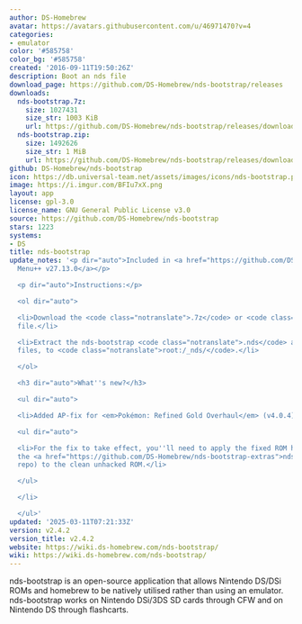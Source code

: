 ```yaml
---
author: DS-Homebrew
avatar: https://avatars.githubusercontent.com/u/46971470?v=4
categories:
- emulator
color: '#585758'
color_bg: '#585758'
created: '2016-09-11T19:50:26Z'
description: Boot an nds file
download_page: https://github.com/DS-Homebrew/nds-bootstrap/releases
downloads:
  nds-bootstrap.7z:
    size: 1027431
    size_str: 1003 KiB
    url: https://github.com/DS-Homebrew/nds-bootstrap/releases/download/v2.4.2/nds-bootstrap.7z
  nds-bootstrap.zip:
    size: 1492626
    size_str: 1 MiB
    url: https://github.com/DS-Homebrew/nds-bootstrap/releases/download/v2.4.2/nds-bootstrap.zip
github: DS-Homebrew/nds-bootstrap
icon: https://db.universal-team.net/assets/images/icons/nds-bootstrap.png
image: https://i.imgur.com/BFIu7xX.png
layout: app
license: gpl-3.0
license_name: GNU General Public License v3.0
source: https://github.com/DS-Homebrew/nds-bootstrap
stars: 1223
systems:
- DS
title: nds-bootstrap
update_notes: '<p dir="auto">Included in <a href="https://github.com/DS-Homebrew/TWiLightMenu/releases/tag/v27.13.0"><strong>TW</strong>i<strong>L</strong>ight
  Menu++ v27.13.0</a></p>

  <p dir="auto">Instructions:</p>

  <ol dir="auto">

  <li>Download the <code class="notranslate">.7z</code> or <code class="notranslate">.zip</code>
  file.</li>

  <li>Extract the nds-bootstrap <code class="notranslate">.nds</code> and <code class="notranslate">.ver</code>
  files, to <code class="notranslate">root:/_nds/</code>.</li>

  </ol>

  <h3 dir="auto">What''s new?</h3>

  <ul dir="auto">

  <li>Added AP-fix for <em>Pokémon: Refined Gold Overhaul</em> (v4.0.4)!

  <ul dir="auto">

  <li>For the fix to take effect, you''ll need to apply the fixed ROM hack patch (from
  the <a href="https://github.com/DS-Homebrew/nds-bootstrap-extras">nds-bootstrap-extras</a>
  repo) to the clean unhacked ROM.</li>

  </ul>

  </li>

  </ul>'
updated: '2025-03-11T07:21:33Z'
version: v2.4.2
version_title: v2.4.2
website: https://wiki.ds-homebrew.com/nds-bootstrap/
wiki: https://wiki.ds-homebrew.com/nds-bootstrap/
---
```

nds-bootstrap is an open-source application that allows Nintendo DS/DSi ROMs and homebrew to be natively utilised rather than using an emulator. nds-bootstrap works on Nintendo DSi/3DS SD cards through CFW and on Nintendo DS through flashcarts.